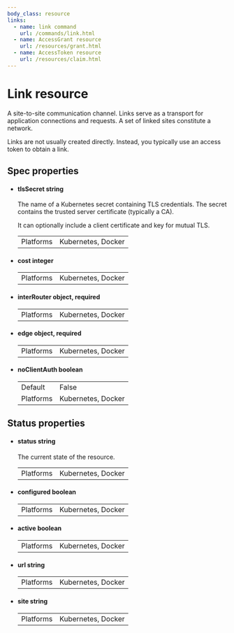 ```yaml
---
body_class: resource
links:
  - name: link command
    url: /commands/link.html
  - name: AccessGrant resource
    url: /resources/grant.html
  - name: AccessToken resource
    url: /resources/claim.html
---
```


# Link resource

<section>

A site-to-site communication channel. Links serve as a
transport for application connections and requests.  A set
of linked sites constitute a network.

Links are not usually created directly.  Instead, you
typically use an access token to obtain a link.

</section>

<section>

## Spec properties

- <h4 id="tlssecret">tlsSecret <span class="property-info">string</span></h4>

  The name of a Kubernetes secret containing TLS
  credentials. The secret contains the trusted server
  certificate (typically a CA).
  
  It can optionally include a client certificate and key for
  mutual TLS.

  | | |
  |-|-|
  | Platforms | Kubernetes, Docker |
  

- <h4 id="cost">cost <span class="property-info">integer</span></h4>

  | | |
  |-|-|
  | Platforms | Kubernetes, Docker |
  

- <h4 id="interrouter">interRouter <span class="property-info">object, required</span></h4>

  | | |
  |-|-|
  | Platforms | Kubernetes, Docker |
  

- <h4 id="edge">edge <span class="property-info">object, required</span></h4>

  | | |
  |-|-|
  | Platforms | Kubernetes, Docker |
  

- <h4 id="noclientauth">noClientAuth <span class="property-info">boolean</span></h4>

  | | |
  |-|-|
  | Default | False |
  | Platforms | Kubernetes, Docker |
  

</section>

<section>

## Status properties

- <h4 id="status">status <span class="property-info">string</span></h4>

  The current state of the resource.

  | | |
  |-|-|
  | Platforms | Kubernetes, Docker |
  

- <h4 id="configured">configured <span class="property-info">boolean</span></h4>

  | | |
  |-|-|
  | Platforms | Kubernetes, Docker |
  

- <h4 id="active">active <span class="property-info">boolean</span></h4>

  | | |
  |-|-|
  | Platforms | Kubernetes, Docker |
  

- <h4 id="url">url <span class="property-info">string</span></h4>

  | | |
  |-|-|
  | Platforms | Kubernetes, Docker |
  

- <h4 id="site">site <span class="property-info">string</span></h4>

  | | |
  |-|-|
  | Platforms | Kubernetes, Docker |
  

</section>
